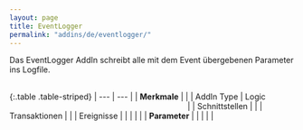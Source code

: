 ```yaml
---
layout: page
title: EventLogger
permalink: "addins/de/eventlogger/"
---
```


Das EventLogger AddIn schreibt alle mit dem Event übergebenen Parameter ins Logfile.<br /><br />

{:.table .table-striped}
| --- | --- |
| __Merkmale__ | |
| AddIn Type | Logic &nbsp;&nbsp;&nbsp;&nbsp;&nbsp;&nbsp;&nbsp;&nbsp;&nbsp;&nbsp;&nbsp;&nbsp;&nbsp;&nbsp;&nbsp;&nbsp;&nbsp;&nbsp;&nbsp;&nbsp;&nbsp;&nbsp;&nbsp;&nbsp;&nbsp;&nbsp;&nbsp;&nbsp;&nbsp;&nbsp;&nbsp;&nbsp;&nbsp;&nbsp;&nbsp;&nbsp;&nbsp;&nbsp;&nbsp;&nbsp;&nbsp;&nbsp;&nbsp;&nbsp;&nbsp;&nbsp;&nbsp;&nbsp;&nbsp;&nbsp;&nbsp;&nbsp;&nbsp;&nbsp;&nbsp;&nbsp;&nbsp;&nbsp;&nbsp;&nbsp;&nbsp;&nbsp;&nbsp;&nbsp;&nbsp;&nbsp;&nbsp;&nbsp;&nbsp;&nbsp;&nbsp;&nbsp;&nbsp;&nbsp;&nbsp;&nbsp;&nbsp;&nbsp;&nbsp; |
| Schnittstellen |  |
| Transaktionen |  |
| Ereignisse |  |
| | |
| __Parameter__ | |
| | |

<!-- 
### Anwendungsbeispiele 

ToDo
-->

